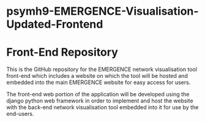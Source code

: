 # psymh9-EMERGENCE-Visualisation-Updated-Frontend

# Front-End Repository

This is the GitHub repository for the EMERGENCE network visualisation tool front-end 
which includes a website on which the tool will be hosted and embedded into the main
EMERGENCE website for easy access for users.

The front-end web portion of the application will be developed using the django python 
web framework in order to implement and host the website with the back-end network
visualisation tool embedded into it for use by the end-users.